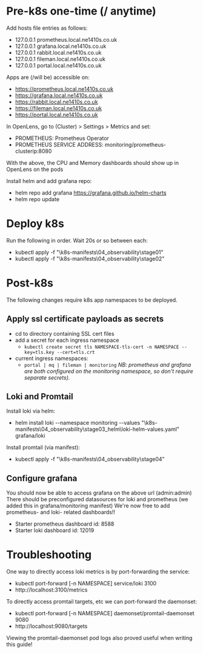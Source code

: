# Pre-k8s one-time (/ anytime)
Add hosts file entries as follows:
  - 127.0.0.1 prometheus.local.ne1410s.co.uk
  - 127.0.0.1 grafana.local.ne1410s.co.uk
  - 127.0.0.1 rabbit.local.ne1410s.co.uk
  - 127.0.0.1 fileman.local.ne1410s.co.uk
  - 127.0.0.1 portal.local.ne1410s.co.uk

Apps are (/will be) accessible on:
  - https://prometheus.local.ne1410s.co.uk
  - https://grafana.local.ne1410s.co.uk
  - https://rabbit.local.ne1410s.co.uk
  - https://fileman.local.ne1410s.co.uk
  - https://portal.local.ne1410s.co.uk
  
In OpenLens, go to (Cluster) > Settings > Metrics and set:
  - PROMETHEUS: Prometheus Operator
  - PROMETHEUS SERVICE ADDRESS: monitoring/prometheus-clusterip:8080

With the above, the CPU and Memory dashboards should show up in OpenLens on the pods

Install helm and add grafana repo:
  - helm repo add grafana https://grafana.github.io/helm-charts
  - helm repo update

# Deploy k8s
Run the following in order. Wait 20s or so between each:
  - kubectl apply -f "<REPO>\k8s-manifests\04_observability\stage01"
  - kubectl apply -f "<REPO>\k8s-manifests\04_observability\stage02"

# Post-k8s
The following changes require k8s app namespaces to be deployed.

## Apply ssl certificate payloads as secrets
  - cd to directory containing SSL cert files
  - add a secret for each ingress namespace
    - `kubectl create secret tls NAMESPACE-tls-cert -n NAMESPACE --key=tls.key --cert=tls.crt`
  - current ingress namespaces:
    - `portal | mq | fileman | monitoring`
*NB: prometheus and grafana are both configured on the monitoring namespace, so don't require separate secrets).*

## Loki and Promtail
Install loki via helm:
  - helm install loki --namespace monitoring --values "<REPO>\k8s-manifests\04_observability\stage03_helm\loki-helm-values.yaml" grafana/loki

Install promtail (via manifest):
  - kubectl apply -f "<REPO>\k8s-manifests\04_observability\stage04"

## Configure grafana
You should now be able to access grafana on the above url (admin:admin)
There should be preconfigured datasources for loki and prometheus (we added this in grafana/monitoring manifest)
We're now free to add prometheus- and loki- related dashboards!!
  - Starter prometheus dashboard id: 8588
  - Starter loki dashboard id: 12019

# Troubleshooting
One way to directly access loki metrics is by port-forwarding the service:
  - kubectl port-forward [-n NAMESPACE] service/loki 3100
  - http://localhost:3100/metrics

To directly access promtail targets, etc we can port-forward the daemonset:
  - kubectl port-forward [-n NAMESPACE] daemonset/promtail-daemonset 9080
  - http://localhost:9080/targets

Viewing the promtail-daemonset pod logs also proved useful when writing this guide!
